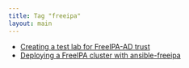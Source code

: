 ```yaml
---
title: Tag "freeipa"
layout: main
---
```


* [Creating a test lab for FreeIPA-AD trust](/./projects/freeipa/en/basic-lab-ad-trust)
* [Deploying a FreeIPA cluster with ansible-freeipa](/./projects/freeipa/en/cluster-deployment-ansible)
